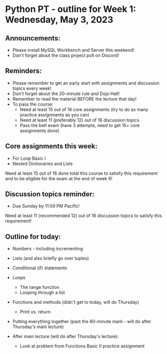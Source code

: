 # Python PT - outline for Week 1: Wednesday, May 3, 2023

## Announcements:
- Please install MySQL Workbench and Server this weekend!
- Don't forget about the class project poll on Discord!

## Reminders:
- Please remember to get an early start with assignments and discussion topics every week!
- Don't forget about the 20-minute rule and Dojo Hall!
- Remember to read the material BEFORE the lecture that day!
- To pass the course:
    - Need at least 15 out of 16 core assignments (try to do as many practice assignments as you can)
    - Need at least 11 (preferably 12) out of 16 discussion topics
    - Pass the belt exam (have 3 attempts, need to get 15+ core assignments done)

## Core assignments this week:
- For Loop Basic I
- Nested Dictionaries and Lists

Need at least 15 out of 16 done total this course to satisfy this requirement and to be eligible for the exam at the end of week 6!

## Discussion topics reminder:
- Due Sunday by 11:59 PM Pacific!

Need at least 11 (recommended 12) out of 16 discussion topics to satisfy this requirement!

## Outline for today:
- Numbers - including incrementing
- Lists (and also briefly go over tuples)
- Conditional (if) statements
- Loops
    - The range function
    - Looping through a list
- Functions and methods (didn't get to today, will do Thursday)
    - Print vs. return
- Putting everything together (past the 60-minute mark - will do after Thursday's main lecture)

- After main lecture (will do after Thursday's lecture):
    - Look at problem from Functions Basic II practice assignment